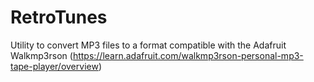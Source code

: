 # RetroTunes
Utility to convert MP3 files to a format compatible with the Adafruit Walkmp3rson (https://learn.adafruit.com/walkmp3rson-personal-mp3-tape-player/overview)
